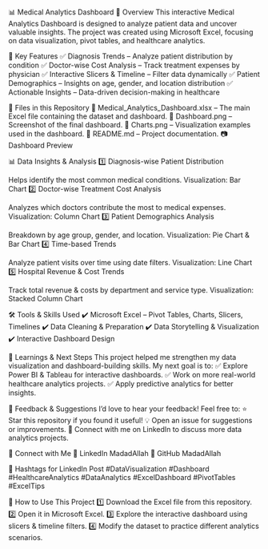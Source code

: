 📊 Medical Analytics Dashboard
🏥 Overview
This interactive Medical Analytics Dashboard is designed to analyze patient data and uncover valuable insights. The project was created using Microsoft Excel, focusing on data visualization, pivot tables, and healthcare analytics.

🔹 Key Features
✅ Diagnosis Trends – Analyze patient distribution by condition
✅ Doctor-wise Cost Analysis – Track treatment expenses by physician
✅ Interactive Slicers & Timeline – Filter data dynamically
✅ Patient Demographics – Insights on age, gender, and location distribution
✅ Actionable Insights – Data-driven decision-making in healthcare

📂 Files in this Repository
📄 Medical_Analytics_Dashboard.xlsx – The main Excel file containing the dataset and dashboard.
📸 Dashboard.png – Screenshot of the final dashboard.
📸 Charts.png – Visualization examples used in the dashboard.
📜 README.md – Project documentation.
📷 Dashboard Preview


📊 Data Insights & Analysis
1️⃣ Diagnosis-wise Patient Distribution

Helps identify the most common medical conditions.
Visualization: Bar Chart
2️⃣ Doctor-wise Treatment Cost Analysis

Analyzes which doctors contribute the most to medical expenses.
Visualization: Column Chart
3️⃣ Patient Demographics Analysis

Breakdown by age group, gender, and location.
Visualization: Pie Chart & Bar Chart
4️⃣ Time-based Trends

Analyze patient visits over time using date filters.
Visualization: Line Chart
5️⃣ Hospital Revenue & Cost Trends

Track total revenue & costs by department and service type.
Visualization: Stacked Column Chart


🛠 Tools & Skills Used
✔ Microsoft Excel – Pivot Tables, Charts, Slicers, Timelines
✔ Data Cleaning & Preparation
✔ Data Storytelling & Visualization
✔ Interactive Dashboard Design

🚀 Learnings & Next Steps
This project helped me strengthen my data visualization and dashboard-building skills. My next goal is to:
✅ Explore Power BI & Tableau for interactive dashboards.
✅ Work on more real-world healthcare analytics projects.
✅ Apply predictive analytics for better insights.

📢 Feedback & Suggestions
I’d love to hear your feedback! Feel free to:
⭐ Star this repository if you found it useful!
💡 Open an issue for suggestions or improvements.
📩 Connect with me on LinkedIn to discuss more data analytics projects.

🔗 Connect with Me
🔹 LinkedIn MadadAllah 
🔹 GitHub MadadAllah

📌 Hashtags for LinkedIn Post
#DataVisualization #Dashboard #HealthcareAnalytics #DataAnalytics #ExcelDashboard #PivotTables #ExcelTips

🚀 How to Use This Project
1️⃣ Download the Excel file from this repository.
2️⃣ Open it in Microsoft Excel.
3️⃣ Explore the interactive dashboard using slicers & timeline filters.
4️⃣ Modify the dataset to practice different analytics scenarios.

